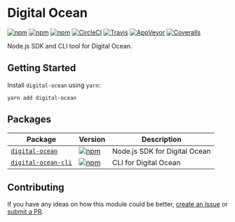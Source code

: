 # Digital Ocean

[![npm](https://img.shields.io/npm/v/digital-ocean.svg)](https://www.npmjs.com/package/digital-ocean)
[![npm](https://img.shields.io/npm/dt/digital-ocean.svg)](https://www.npmjs.com/package/digital-ocean)
[![npm](https://img.shields.io/npm/l/digital-ocean.svg)](https://github.com/negativetwelve/digital-ocean/blob/master/LICENSE)
[![CircleCI](https://img.shields.io/circleci/project/github/negativetwelve/digital-ocean.svg?label=circle)](https://circleci.com/gh/negativetwelve/digital-ocean)
[![Travis](https://img.shields.io/travis/negativetwelve/digital-ocean.svg?label=travis)](https://travis-ci.org/negativetwelve/digital-ocean)
[![AppVeyor](https://img.shields.io/appveyor/ci/negativetwelve/digital-ocean/master.svg?label=appveyor)](https://ci.appveyor.com/project/negativetwelve/digital-ocean)
[![Coveralls](https://img.shields.io/coveralls/negativetwelve/digital-ocean.svg)](https://coveralls.io/github/negativetwelve/digital-ocean?branch=master)

Node.js SDK and CLI tool for Digital Ocean.

## Getting Started

Install `digital-ocean` using `yarn`:

```shell
yarn add digital-ocean
```

## Packages

Package | Version | Description
--------|---------|------------
[`digital-ocean`](/packages/digital-ocean) | [![npm](https://img.shields.io/npm/v/digital-ocean.svg)][npm-digital-ocean] | Node.js SDK for Digital Ocean
[`digital-ocean-cli`](/packages/digital-ocean-cli) | [![npm](https://img.shields.io/npm/v/digital-ocean-cli.svg)][npm-digital-ocean-cli] | CLI for Digital Ocean

[npm-digital-ocean]: https://www.npmjs.com/package/digital-ocean
[npm-digital-ocean-cli]: https://www.npmjs.com/package/digital-ocean-cli

## Contributing

If you have any ideas on how this module could be better, [create an Issue](https://github.com/negativetwelve/digital-ocean/issues) or [submit a PR](https://github.com/negativetwelve/digital-ocean/pulls).
